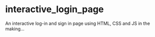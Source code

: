 # interactive_login_page
An interactive log-in and sign in page using HTML, CSS and JS
in the making...

